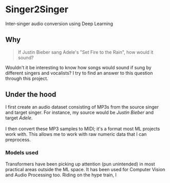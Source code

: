# Singer2Singer
Inter-singer audio conversion using Deep Learning

## Why
> If Justin Bieber sang Adele's "Set Fire to the Rain", how would it sound?

Wouldn't it be interesting to know how songs would sound if sung by different singers and vocalists? I try to find an answer to this question through this project.

## Under the hood
I first create an audio dataset consisting of MP3s from the source singer and target singer. For instance, my source would be *Justin Bieber* and target *Adele*. 
<br>
<br>
I then convert these MP3 samples to MIDI; it's a format most ML projects work with. This allows me to work with raw numeric data that I can preprocess.

### Models used
Transformers have been picking up attention (pun unintended) in most practical areas outside the ML space. It has been used for Computer Vision and Audio Processing too. Riding on the hype train, I